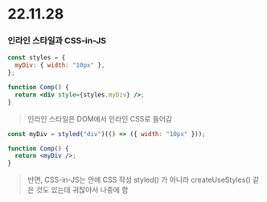 # 22.11.28

### 인라인 스타일과 CSS-in-JS

```jsx
const styles = {
  myDiv: { width: "10px" },
};

function Comp() {
  return <div style={styles.myDiv} />;
}
```

> 인라인 스타일은 DOM에서 인라인 CSS로 들어감

```jsx
const myDiv = styled("div")(() => ({ width: "10px" }));

function Comp() {
  return <myDiv />;
}
```

> 반면, CSS-in-JS는 <style></style> 안에 CSS 작성
> styled() 가 아니라 createUseStyles() 같은 것도 있는데 귀찮아서 나중에 함
